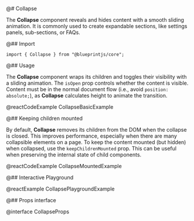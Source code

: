 @# Collapse

The **Collapse** component reveals and hides content with a smooth sliding animation.
It is commonly used to create expandable sections, like settings panels, sub-sections, or FAQs.

@## Import

```tsx
import { Collapse } from "@blueprintjs/core";
```

@## Usage

The **Collapse** component wraps its children and toggles their visibility with a sliding animation.
The `isOpen` prop controls whether the content is visible. Content must be in the normal document
flow (i.e., avoid `position: absolute;`), as **Collapse** calculates height to animate the transition.

@reactCodeExample CollapseBasicExample

@## Keeping children mounted

By default, **Collapse** removes its children from the DOM when the collapse is closed.
This improves performance, especially when there are many collapsible elements on a page.
To keep the content mounted (but hidden) when collapsed, use the `keepChildrenMounted` prop.
This can be useful when preserving the internal state of child components.

@reactCodeExample CollapseMountedExample

@## Interactive Playground

@reactExample CollapsePlaygroundExample

@## Props interface

@interface CollapseProps
